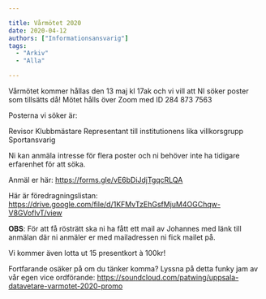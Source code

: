 ```yaml
---

title: Vårmötet 2020
date: 2020-04-12
authors: ["Informationsansvarig"]
tags:
  - "Arkiv"
  - "Alla"

---
```


Vårmötet kommer hållas den 13 maj kl 17ak och vi vill att NI söker poster som tillsätts då!
Mötet hålls över Zoom med ID 284 873 7563

Posterna vi söker är:

 Revisor
 Klubbmästare
 Representant till institutionens lika villkorsgrupp
 Sportansvarig

Ni kan anmäla intresse för flera poster och ni behöver inte ha tidigare erfarenhet för att söka.

Anmäl er här: https://forms.gle/vE6bDiJdjTgqcRLQA

Här är föredragningslistan: https://drive.google.com/file/d/1KFMvTzEhGsfMjuM4OGChqw-V8GVoflvT/view

**OBS**: För att få rösträtt ska ni ha fått ett mail av Johannes med länk till anmälan där ni anmäler er med mailadressen ni fick mailet på.

Vi kommer även lotta ut 15 presentkort à 100kr!

Fortfarande osäker på om du tänker komma? Lyssna på detta funky jam av vår egen vice ordförande: https://soundcloud.com/patwing/uppsala-datavetare-varmotet-2020-promo